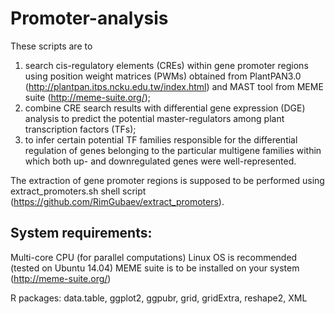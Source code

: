 # Promoter-analysis
  These scripts are to 
  1) search cis-regulatory elements (CREs) within gene promoter regions using position weight matrices (PWMs) obtained from PlantPAN3.0 (http://plantpan.itps.ncku.edu.tw/index.html) and MAST tool from MEME suite (http://meme-suite.org/); 
  2) combine CRE search results with differential gene expression (DGE) analysis to predict the potential master-regulators among plant transcription factors (TFs);
  3) to infer certain potential TF families responsible for the differential regulation of genes belonging to the particular multigene families within which both up- and downregulated genes were well-represented.
  
  The extraction of gene promoter regions is supposed to be performed using extract_promoters.sh shell script (https://github.com/RimGubaev/extract_promoters).

## System requirements:
Multi-core CPU (for parallel computations)
Linux OS is recommended (tested on Ubuntu 14.04)
MEME suite is to be installed on your system (http://meme-suite.org/)

R packages: 
data.table, ggplot2, ggpubr, grid, gridExtra, reshape2, XML
